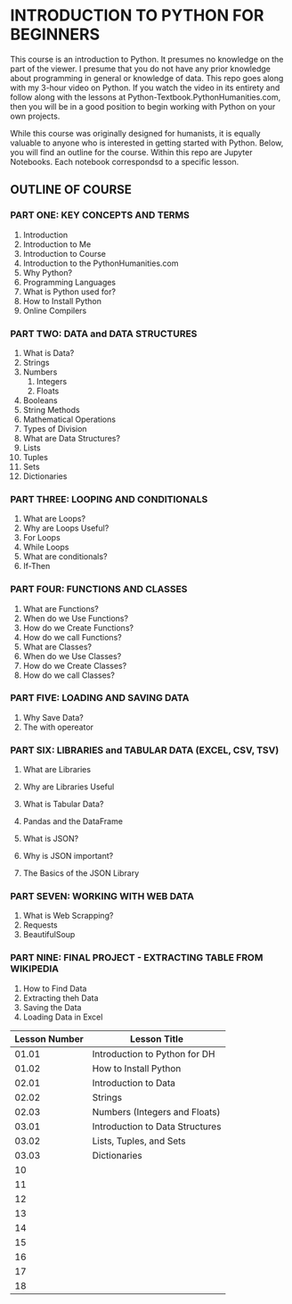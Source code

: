 # INTRODUCTION TO PYTHON FOR BEGINNERS
This course is an introduction to Python. It presumes no knowledge on the part of the viewer. I presume that you do not have any prior knowledge about programming in general or knowledge of data. This repo goes along with my 3-hour video on Python. If you watch the video in its entirety and follow along with the lessons at Python-Textbook.PythonHumanities.com, then you will be in a good position to begin working with Python on your own projects.

While this course was originally designed for humanists, it is equally valuable to anyone who is interested in getting started with Python. Below, you will find an outline for the course. Within this repo are Jupyter Notebooks. Each notebook correspondsd to a specific lesson.

## OUTLINE OF COURSE

### PART ONE: KEY CONCEPTS AND TERMS
1) Introduction
  1) Introduction to Me
  2) Introduction to Course
  3) Introduction to the PythonHumanities.com
2) Why Python?
  1) Programming Languages
  2) What is Python used for?
3) How to Install Python
4) Online Compilers

### PART TWO: DATA and DATA STRUCTURES
1) What is Data?
2) Strings
3) Numbers
   1) Integers
   2) Floats
4) Booleans
5) String Methods
6) Mathematical Operations
7) Types of Division
8) What are Data Structures?
9) Lists
10) Tuples
11) Sets
12) Dictionaries

### PART THREE: LOOPING AND CONDITIONALS
1) What are Loops?
2) Why are Loops Useful?
3) For Loops
4) While Loops
5) What are conditionals?
6) If-Then

### PART FOUR: FUNCTIONS AND CLASSES
1) What are Functions?
2) When do we Use Functions?
2) How do we Create Functions?
3) How do we call Functions?
4) What are Classes?
5) When do we Use Classes?
6) How do we Create Classes?
7) How do we call Classes?

### PART FIVE: LOADING AND SAVING DATA
1) Why Save Data?
2) The with opereator

### PART SIX: LIBRARIES and TABULAR DATA (EXCEL, CSV, TSV)
1) What are Libraries
2) Why are Libraries Useful

1) What is Tabular Data?
2) Pandas and the DataFrame
3) What is JSON?
4) Why is JSON important?
5) The Basics of the JSON Library

### PART SEVEN: WORKING WITH WEB DATA
1) What is Web Scrapping?
2) Requests
3) BeautifulSoup

### PART NINE: FINAL PROJECT - EXTRACTING TABLE FROM WIKIPEDIA
1) How to Find Data
2) Extracting theh Data
3) Saving the Data
4) Loading Data in Excel

| Lesson Number      | Lesson Title |
| ----------- | ----------- |
|01.01 |Introduction to Python for DH|
|01.02 |How to Install Python |
|02.01 |Introduction to Data |
|02.02 |Strings |
|02.03 |Numbers (Integers and Floats) |
|03.01 |Introduction to Data Structures |
|03.02 |Lists, Tuples, and Sets |
|03.03 |Dictionaries |
|10 | |
|11 | |
|12 | |
|13 | |
|14 | |
|15 | |
|16 | |
|17 | |
|18 | |
